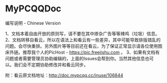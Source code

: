 # MyPCQQDoc
编写说明 - Chinese Version

1、文档本着自由开放的原则写，请不要在其中掺杂广告等等辣鸡（垃圾）信息。
2、文档转移自看云，所以在语法上和看云有一些差异，其中可能导致排版错乱的问题。会尽快重排。另外图片等等目前还在看云，为了保证正常显示请各位使用图床外链。推荐我个人的PicHost - https://pic.freejishu.com 。
3、如果有文档有问题或者需要管理员协助编辑的，上面的Issues会帮到你。当然其他信息也可以。我们会不定期协助修改并和看云同步。

附：看云原文档地址：http://doc.mypcqq.cc/inuse/106844





